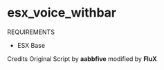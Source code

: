 # esx_voice_withbar

REQUIREMENTS
- ESX Base

Credits
Original Script by <b>aabbfive</b> modified by <b>FluX</b>
